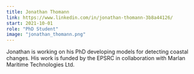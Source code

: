 ```yaml
---
title: Jonathan Thomann
link: https://www.linkedin.com/in/jonathan-thomann-3b8a44126/
start: 2021-10-01
role: "PhD Student"
image: "jonathan_thomann.png"
---
```


Jonathan is working on his PhD developing models for detecting coastal changes. His work is funded by the EPSRC in collaboration with Marlan Maritime Technologies Ltd.
